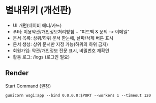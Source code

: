 
# 별내위키 (개선판)
- UI 개편(네이비 헤더/카드)
- 푸터: 이용약관/개인정보처리방침 + "피드백 & 문의 -> 이메일"
- 문서 목록: 상위/하위 문서 한눈에, 날짜/삭제 버튼 표시
- 문서 생성: 상위 문서만 지정 가능(하위의 하위 금지)
- 회원가입: 약관/개인정보 전문 표시, 비밀번호 재확인
- 활동 로그: /logs (로그인 필요)

## Render
Start Command (권장)
```
gunicorn wsgi:app --bind 0.0.0.0:$PORT --workers 1 --timeout 120
```

